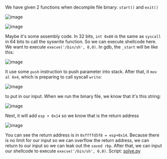 We have given 2 functions when decompile file binary: `start()` and `exit()`

![image](https://hackmd.io/_uploads/ry-4Li1H1g.png)

![image](https://hackmd.io/_uploads/H1QBLi1SJl.png)

Maybe it's some assembly code. In 32 bits, `int 0x80` is the same as `syscall` in 64 bits to call the syswrite function. So we can execute shellcode here. 
We want to execute `execve('/bin/sh', 0,0)`. In gdb, the `_start` will be like this: 

![image](https://hackmd.io/_uploads/ryQ_vokHyl.png)

It use some `push` instruction to push parameter into stack. After that, it `mov al 0x4`, which is preparing to call syscall `write`: 

![image](https://hackmd.io/_uploads/HJYyuoJr1l.png)

to put in our input. 
When we run the binary file, we know that it's this string: 

![image](https://hackmd.io/_uploads/SkLiPiyH1x.png)

Next, it will add `esp + 0x14` so we know that is the return address

![image](https://hackmd.io/_uploads/rkcvcikHyg.png)

You can see the return address is in `0xffffd5f8 = esp+0x14`. Because there is no limit for our input so we can overflow the return address, we can return to our input so we can leak out the `saved rbp`. After that, we can input our shellcode to execute `execve('/bin/sh', 0,0)`.
Script: [solve.py](https://github.com/q11N9/CTF_Writeups/blob/main/CTFpwn/pwnable.tw/start/solve.py)
